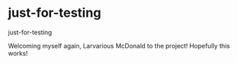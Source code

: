 # just-for-testing
just-for-testing



Welcoming myself again, Larvarious McDonald to the project! 
Hopefully this works!
